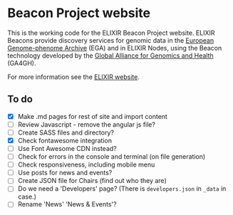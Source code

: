 # Beacon Project website

This is the working code for the ELIXIR Beacon Project website. ELIXIR Beacons provide discovery services for genomic data in the [European Genome-phenome Archive](https://www.ebi.ac.uk/ega/home) (EGA) and in ELIXIR Nodes, using the Beacon technology developed by the [Global Alliance for Genomics and Health](https://www.ga4gh.org/) (GA4GH).

For more information see the [ELIXIR website](https://www.elixir-europe.org/about-us/implementation-studies/beacons).

## To do
- [x] Make .md pages for rest of site and import content
- [ ] Review Javascript - remove the angular js file?
- [ ] Create SASS files and directory?
- [x] Check fontawesome integration
- [ ] Use Font Awesome CDN instead?
- [ ] Check for errors in the console and terminal (on file generation)
- [ ] Check responsiveness, including mobile menu
- [ ] Use posts for news and events?
- [ ] Create JSON file for Chairs (find out who they are)
- [ ] Do we need a 'Developers' page? (There is `developers.json` in `_data` in case.)
- [ ] Rename 'News' 'News & Events'?
